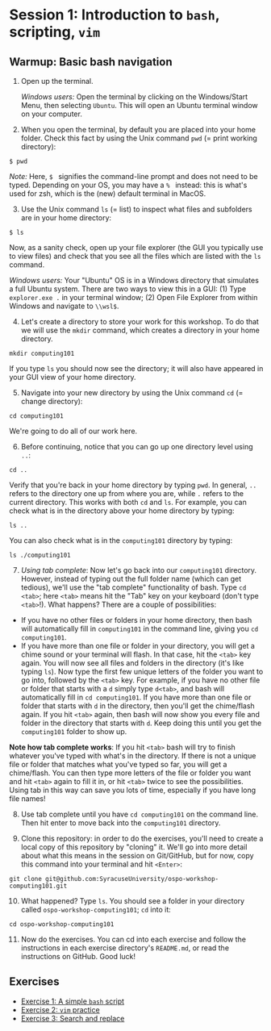 # Session 1: Introduction to `bash`, scripting, `vim`

## Warmup: Basic bash navigation

1. Open up the terminal.

   *Windows users:* Open the terminal by clicking on the Windows/Start Menu, then selecting `Ubuntu`. This will open an Ubuntu terminal window on your computer.

2. When you open the terminal, by default you are placed into your home folder. Check this fact by using the Unix command `pwd` (= print working directory):
```
$ pwd
```
   
   *Note:* Here, `$ ` signifies the command-line prompt and does not need to be typed. Depending on your OS, you may have a `% ` instead: this is what's used for zsh, which is the (new) default terminal in MacOS.

3. Use the Unix command `ls` (= list) to inspect what files and subfolders are in your home directory:
```
$ ls
``` 

Now, as a sanity check, open up your file explorer (the GUI you typically use to view files) and check that you see all the files which are listed with the `ls` command.

   *Windows users:* Your "Ubuntu" OS is in a Windows directory that simulates a full Ubuntu system. There are two ways to view this in a GUI: (1) Type `explorer.exe .` in your terminal window; (2) Open File Explorer from within Windows and navigate to `\\wsl$`.
   
4. Let's create a directory to store your work for this workshop. To do that we will use the `mkdir` command, which creates a directory in your home directory.
```
mkdir computing101
```
   If you type `ls` you should now see the directory; it will also have appeared in your GUI view of your home directory.

5. Navigate into your new directory by using the Unix command `cd` (= change directory):
```
cd computing101
```
  We're going to do all of our work here.

6. Before continuing, notice that you can go up one directory level using `..`:
```
cd ..
```
   Verify that you're back in your home directory by typing `pwd`. In general, `..` refers to the directory one up from where you are, while `.` refers to the current directory. This works with both `cd` and `ls`. For example, you can check what is in the directory above your home directory by typing:
```
ls ..
```
  You can also check what is in the `computing101` directory by typing:
 ```
 ls ./computing101
 ```
 
 7. *Using tab complete*: Now let's go back into our `computing101` directory. However, instead of typing out the full folder name (which can get tedious), we'll use the "tab complete" functionality of bash. Type `cd <tab>`; here `<tab>` means hit the "Tab" key on your keyboard (don't type `<tab>`!). What happens? There are a couple of possibilities:
   * If you have no other files or folders in your home directory, then bash will automatically fill in `computing101` in the command line, giving you `cd computing101`.
   * If you have more than one file or folder in your directory, you will get a chime sound or your terminal will flash. In that case, hit the `<tab>` key again. You will now see all files and folders in the directory (it's like typing `ls`). Now type the first few unique letters of the folder you want to go into, followed by the `<tab>` key. For example, if you have no other file or folder that starts with a `d` simply type `d<tab>`, and bash will automatically fill in `cd computing101`. If you have more than one file or folder that starts with `d` in the directory, then you'll get the chime/flash again. If you hit `<tab>` again, then bash will now show you every file and folder in the directory that starts with `d`. Keep doing this until you get the `computing101` folder to show up.

   **Note how tab complete works**: If you hit `<tab>` bash will try to finish whatever you've typed with what's in the directory. If there is not a unique file or folder that matches what you've typed so far, you will get a chime/flash. You can then type more letters of the file or folder you want and hit `<tab>` again to fill it in, or hit `<tab>` twice to see the possibilities. Using tab in this way can save you lots of time, especially if you have long file names!

8. Use tab complete until you have `cd computing101` on the command line. Then hit enter to move back into the `computing101` directory.

9. Clone this repository: in order to do the exercises, you'll need to create a local copy of this repository by "cloning" it. We'll go into more detail about what this means in the session on Git/GitHub, but for now, copy this command into your terminal and hit `<Enter>`:
```
git clone git@github.com:SyracuseUniversity/ospo-workshop-computing101.git
```

10. What happened? Type `ls`. You should see a folder in your directory called `ospo-workshop-computing101`; `cd` into it:

```
cd ospo-workshop-computing101
```

11. Now do the exercises. You can cd into each exercise and follow the instructions in each exercise directory's `README.md`, or read the instructions on GitHub. Good luck!

## Exercises

* [Exercise 1: A simple `bash` script](exercise1/README.md)
* [Exercise 2: `vim` practice](exercise2/README.md)
* [Exercise 3: Search and replace](exercise3/README.md)
